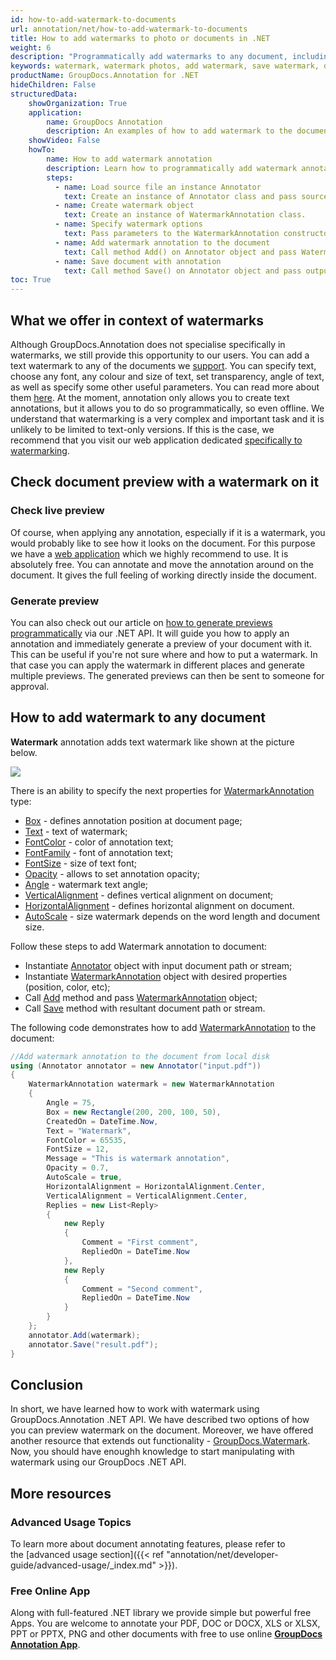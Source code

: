 ```yaml
---
id: how-to-add-watermark-to-documents
url: annotation/net/how-to-add-watermark-to-documents
title: How to add watermarks to photo or documents in .NET
weight: 6
description: "Programmatically add watermarks to any document, including photos, PDF, word, excell sheets and others using .NET API."
keywords: watermark, watermark photos, add watermark, save watermark, documents watermark
productName: GroupDocs.Annotation for .NET
hideChildren: False
structuredData:
    showOrganization: True
    application:    
        name: GroupDocs Annotation
        description: An examples of how to add watermark to the document using .NET API.
    showVideo: False
    howTo:
        name: How to add watermark annotation
        description: Learn how to programmatically add watermark annotation to the any document
        steps:
          - name: Load source file an instance Annotator
            text: Create an instance of Annotator class and pass source file path as a constructor parameter. You may specify absolute or relative file path as per your requirements. 
          - name: Create watermark object
            text: Create an instance of WatermarkAnnotation class.
          - name: Specify watermark options 
            text: Pass parameters to the WatermarkAnnotation constructor.
          - name: Add watermark annotation to the document
            text: Call method Add() on Annotator object and pass WatermarkAnnotation instance there.
          - name: Save document with annotation
            text: Call method Save() on Annotator object and pass output file destination there.
toc: True
---
```


## What we offer in context of watermarks

Although GroupDocs.Annotation does not specialise specifically in watermarks, we still provide this opportunity to our users. You can add a text watermark to any of the documents we [support](https://docs.groupdocs.com/annotation/net/supported-document-formats/). You can specify text, choose any font, any colour and size of text, set transparency, angle of text, as well as specify some other useful parameters. You can read more about them [here](https://docs.groupdocs.com/annotation/net/add-watermark-annotation/). At the moment, annotation only allows you to create text annotations, but it allows you to do so programmatically, so even offline. We understand that watermarking is a very complex and important task and it is unlikely to be limited to text-only versions. If this is the case, we recommend that you visit our web application dedicated [specifically to watermarking](https://products.groupdocs.com/watermark/net/).


## Check document preview with a watermark on it

### Check live preview

Of course, when applying any annotation, especially if it is a watermark, you would probably like to see how it looks on the document. For this purpose we have a [web application](https://products.groupdocs.app/annotation/total) which we highly recommend to use. It is absolutely free. You can annotate and move the annotation around on the document. It gives the full feeling of working directly inside the document. 

### Generate preview

You can also check out our article on [how to generate previews programmatically](https://docs.groupdocs.com/annotation/net/how-to-get-document-information-and-generate-preview/) via our .NET API. It will guide you how to apply an annotation and immediately generate a preview of your document with it. This can be useful if you're not sure where and how to put a watermark. In that case you can apply the watermark in different places and generate multiple previews. The generated previews can then be sent to someone for approval. 

## How to add watermark to any document

**Watermark** annotation adds text watermark like shown at the picture below. 

![](/annotation/net/images/add-watermark-annotation.png)

There is an ability to specify the next properties for [WatermarkAnnotation](https://apireference.groupdocs.com/net/annotation/groupdocs.annotation.models.annotationmodels/watermarkannotation) type:

*   [Box](https://apireference.groupdocs.com/annotation/net/groupdocs.annotation.models.annotationmodels/watermarkannotation/properties/box) - defines annotation position at document page;
*   [Text](https://apireference.groupdocs.com/annotation/net/groupdocs.annotation.models.annotationmodels/watermarkannotation/properties/text) - text of watermark;
*   [FontColor](https://apireference.groupdocs.com/annotation/net/groupdocs.annotation.models.annotationmodels/watermarkannotation/properties/fontcolor) - color of annotation text;
*   [FontFamily](https://apireference.groupdocs.com/annotation/net/groupdocs.annotation.models.annotationmodels/watermarkannotation/properties/fontfamily) - font of annotation text;
*   [FontSize](https://apireference.groupdocs.com/annotation/net/groupdocs.annotation.models.annotationmodels/watermarkannotation/properties/fontsize) - size of text font;
*   [Opacity](https://apireference.groupdocs.com/annotation/net/groupdocs.annotation.models.annotationmodels/watermarkannotation/properties/opacity) - allows to set annotation opacity;
*   [Angle](https://apireference.groupdocs.com/annotation/net/groupdocs.annotation.models.annotationmodels/watermarkannotation/properties/angle) - watermark text angle;
*   [VerticalAlignment]() - defines vertical alignment on document;
*   [HorizontalAlignment]() - defines horizontal alignment on document.
*   [AutoScale]() - size watermark depends on the word length and document size.

Follow these steps to add Watermark annotation to document:

*   Instantiate [Annotator](https://apireference.groupdocs.com/net/annotation/groupdocs.annotation/annotator) object with input document path or stream;
*   Instantiate [WatermarkAnnotation](https://apireference.groupdocs.com/net/annotation/groupdocs.annotation.models.annotationmodels/watermarkannotation) object with desired properties (position, color, etc);
*   Call [Add](https://apireference.groupdocs.com/net/annotation/groupdocs.annotation/annotator/methods/add) method and pass [WatermarkAnnotation](https://apireference.groupdocs.com/net/annotation/groupdocs.annotation.models.annotationmodels/watermarkannotation) object;
*   Call [Save](https://apireference.groupdocs.com/net/annotation/groupdocs.annotation/annotator/methods/save/index) method with resultant document path or stream.


The following code demonstrates how to add [WatermarkAnnotation](https://apireference.groupdocs.com/net/annotation/groupdocs.annotation.models.annotationmodels/watermarkannotation) to the document:

```csharp
//Add watermark annotation to the document from local disk
using (Annotator annotator = new Annotator("input.pdf"))
{
	WatermarkAnnotation watermark = new WatermarkAnnotation
    {
    	Angle = 75,
        Box = new Rectangle(200, 200, 100, 50),
        CreatedOn = DateTime.Now,
        Text = "Watermark",
        FontColor = 65535,
        FontSize = 12,
        Message = "This is watermark annotation",
        Opacity = 0.7,
        AutoScale = true,
        HorizontalAlignment = HorizontalAlignment.Center,
        VerticalAlignment = VerticalAlignment.Center,
        Replies = new List<Reply>
        {
        	new Reply
            {
            	Comment = "First comment",
                RepliedOn = DateTime.Now
            },
            new Reply
            {
            	Comment = "Second comment",
                RepliedOn = DateTime.Now
            }
        }
    };
    annotator.Add(watermark);
    annotator.Save("result.pdf");
} 

```


## Conclusion

In short, we have learned how to work with watermark using GroupDocs.Annotation .NET API. We have described two options of how you can preview watermark on the document. Moreover, we have offered another resource that extends out functionality - [GroupDocs.Watermark](https://products.groupdocs.com/watermark/net/). Now, you should have enoughh knowledge to start manipulating with watermark using our GroupDocs .NET API. 

## More resources
### Advanced Usage Topics
To learn more about document annotating features, please refer to the [advanced usage section]({{< ref "annotation/net/developer-guide/advanced-usage/_index.md" >}}).
    

### Free Online App
Along with full-featured .NET library we provide simple but powerful free Apps.
You are welcome to annotate your PDF, DOC or DOCX, XLS or XLSX, PPT or PPTX, PNG and other documents with free to use online **[GroupDocs Annotation App](https://products.groupdocs.app/annotation)**.
